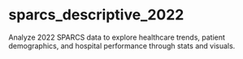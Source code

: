 # sparcs_descriptive_2022
Analyze 2022 SPARCS data to explore healthcare trends, patient demographics, and hospital performance through stats and visuals.
